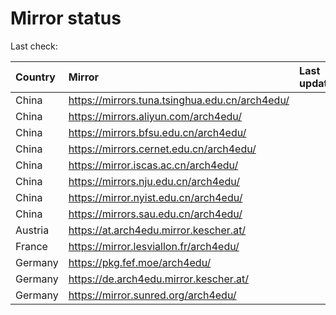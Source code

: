<script src="./time.js"></script>
# Mirror status
Last check: <script type="text/javascript">localize(1740479080.143426);</script>

|Country|Mirror|Last update|
|:------|:-----|:----------|
|China|https://mirrors.tuna.tsinghua.edu.cn/arch4edu/|<script type="text/javascript">localize(1740422549);</script>|
|China|https://mirrors.aliyun.com/arch4edu/|<script type="text/javascript">localize(1740465800);</script>|
|China|https://mirrors.bfsu.edu.cn/arch4edu/|<script type="text/javascript">localize(1740422549);</script>|
|China|https://mirrors.cernet.edu.cn/arch4edu/|<script type="text/javascript">localize(1740422549);</script>|
|China|https://mirror.iscas.ac.cn/arch4edu/|<script type="text/javascript">localize(1740465800);</script>|
|China|https://mirrors.nju.edu.cn/arch4edu/|<script type="text/javascript">localize(1740379346);</script>|
|China|https://mirror.nyist.edu.cn/arch4edu/|<script type="text/javascript">localize(1740422549);</script>|
|China|https://mirrors.sau.edu.cn/arch4edu/|<script type="text/javascript">localize(1731653531);</script>|
|Austria|https://at.arch4edu.mirror.kescher.at/|<script type="text/javascript">localize(1740422549);</script>|
|France|https://mirror.lesviallon.fr/arch4edu/|<script type="text/javascript">localize(1740422549);</script>|
|Germany|https://pkg.fef.moe/arch4edu/|<script type="text/javascript">localize(1740422549);</script>|
|Germany|https://de.arch4edu.mirror.kescher.at/|<script type="text/javascript">localize(1740422549);</script>|
|Germany|https://mirror.sunred.org/arch4edu/|<script type="text/javascript">localize(1740422549);</script>|

<script src="./tablefilter/tablefilter.js"></script>
<script src="./table.js"></script>